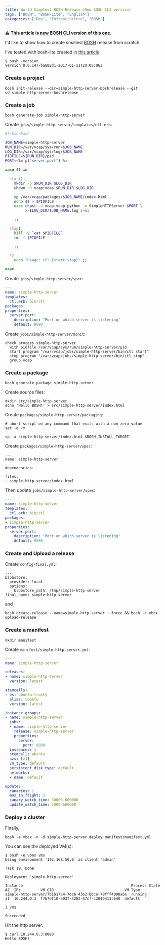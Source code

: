 ```yaml
---
title: World Simplest BOSH Release (New BOSH CLI version)
tags: ["BOSH", "BOSH-Lite", "English"]
categories: ["Dev", "Infrastructure", "BOSH"]
---
```


**⚠️ This article is [new BOSH CLI](https://github.com/cloudfoundry/bosh-cli) version of [this one](https://blog.ik.am/entries/399)**.

I'd like to show how to create smallest [BOSH](http://bosh.io) release from scratch.

I've tested with bosh-lite created in [this article](https://blog.ik.am/entries/404).

```
$ bosh -version
version 0.0.147-ba602d1-2017-01-11T20:05:06Z
```

### Create a project

```
bosh init-release --dir=simple-http-server-boshrelease --git
cd simple-http-server-boshrelease
```

### Create a job

```
bosh generate-job simple-http-server
```

Create `jobs/simple-http-server/templates/ctl.erb`:

``` bash
#!/bin/bash

JOB_NAME=simple-http-server
RUN_DIR=/var/vcap/sys/run/$JOB_NAME
LOG_DIR=/var/vcap/sys/log/$JOB_NAME
PIDFILE=${RUN_DIR}/pid
PORT=<%= p("server.port") %>

case $1 in

  start)
    mkdir -p $RUN_DIR $LOG_DIR
    chown -R vcap:vcap $RUN_DIR $LOG_DIR

    cp /var/vcap/packages/$JOB_NAME/index.html .
    echo $$ > $PIDFILE
    exec chpst -u vcap:vcap python -m SimpleHTTPServer $PORT \
         >>$LOG_DIR/$JOB_NAME.log 2>&1

    ;;

  stop)
    kill -9 `cat $PIDFILE`
    rm -f $PIDFILE

    ;;

  *)
    echo "Usage: ctl {start|stop}" ;;

esac
```

Create `jobs/simple-http-server/spec`:

``` yaml
---
name: simple-http-server
templates:
  ctl.erb: bin/ctl
packages:
properties:
  server.port:
    description: "Port on which server is listening"
    default: 8080
```

Create `jobs/simple-http-server/monit`:

```
check process simple-http-server
  with pidfile /var/vcap/sys/run/simple-http-server/pid
  start program "/var/vcap/jobs/simple-http-server/bin/ctl start"
  stop program "/var/vcap/jobs/simple-http-server/bin/ctl stop"
  group vcap
```

### Create a package

```
bosh generate-package simple-http-server
```

Create source files:

```
mkdir src/simple-http-server
echo 'Hello BOSH!' > src/simple-http-server/index.html
```

Create `packages/simple-http-server/packaging`:

```
# abort script on any command that exits with a non zero value
set -e -x

cp -a simple-http-server/index.html $BOSH_INSTALL_TARGET
```

Create `packages/simple-http-server/spec`:

```
---
name: simple-http-server

dependencies:

files:
- simple-http-server/index.html
```

Then update `jobs/simple-http-server/spec`:

``` yaml
---
name: simple-http-server
templates:
  ctl.erb: bin/ctl
packages:
- simple-http-server
properties:
  server.port:
    description: "Port on which server is listening"
    default: 8080
```

### Create and Upload a release

Create `config/final.yml`:

```
---
blobstore:
  provider: local
  options:
    blobstore_path: /tmp/simple-http-server
final_name: simple-http-server
```

and

```
bosh create-release --name=simple-http-server --force && bosh -e vbox upload-release
```

### Create a manifest

```
mkdir manifest
```

Create `manifest/simple-http-server.yml`:

``` yaml
---
name: simple-http-server

releases:
- name: simple-http-server
  version: latest

stemcells:
- os: ubuntu-trusty
  alias: ubuntu
  version: latest

instance_groups:
- name: simple-http-server
  jobs:
  - name: simple-http-server
    release: simple-http-server
    properties:
      server:
        port: 8080
  instances: 1
  stemcell: ubuntu
  azs: [z1]
  vm_type: default
  persistent_disk_type: default
  networks:
  - name: default

update:
  canaries: 1
  max_in_flight: 3
  canary_watch_time: 30000-600000
  update_watch_time: 5000-600000
```

### Deploy a cluster

Finally,

```
bosh -e vbox -n -d simple-http-server deploy manifest/manifest.yml
```

You can see the deployed VM(s):

```
$ bosh -e vbox vms
Using environment '192.168.50.6' as client 'admin'

Task 19. Done

Deployment 'simple-http-server'

Instance                                                 Process State  AZ  IPs         VM CID                                VM Type  
simple-http-server/7b1b17a4-7dc6-4362-bbce-70fff4098aba  running        z1  10.244.0.3  f7b7df10-a93f-4282-47cf-c2040413c640  default  

1 vms

Succeeded  
```

Hit the http server:

```
$ curl 10.244.0.3:8080
Hello BOSH!
```

